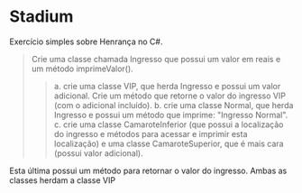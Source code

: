# Stadium

Exercício simples sobre Henrança no C#.

> Crie uma classe chamada Ingresso que possui um valor em reais e um método imprimeValor().
>> a. crie uma classe VIP, que herda Ingresso e possui um valor adicional. Crie um método que retorne o valor do ingresso VIP (com o adicional incluído). 
>> b. crie uma classe Normal, que herda Ingresso e possui um método que imprime: "Ingresso Normal". 
>> c. crie uma classe CamaroteInferior (que possui a localização do ingresso e métodos para acessar e imprimir esta localização) e uma classe CamaroteSuperior, que é mais cara (possui valor adicional). 

Esta última possui um método para retornar o valor do ingresso. Ambas as classes herdam a classe VIP 
